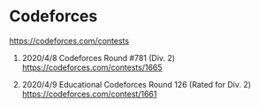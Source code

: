 # Codeforces
https://codeforces.com/contests

1. 2020/4/8
Codeforces Round #781 (Div. 2)
https://codeforces.com/contests/1665

2. 2020/4/9
Educational Codeforces Round 126 (Rated for Div. 2)
https://codeforces.com/contest/1661
